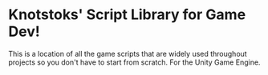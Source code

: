 # Knotstoks' Script Library for Game Dev!

This is a location of all the game scripts that are widely used throughout projects so you don't have to start from scratch.
For the Unity Game Engine.
